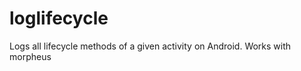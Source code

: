 loglifecycle
============

Logs all lifecycle methods of a given activity on Android. Works with morpheus
